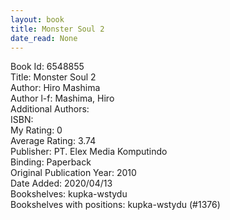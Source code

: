 ```yaml
---
layout: book
title: Monster Soul 2
date_read: None
---
```


Book Id: 6548855<br />
Title: Monster Soul 2<br />
Author: Hiro Mashima<br />
Author l-f: Mashima, Hiro<br />
Additional Authors: <br />
ISBN: <br />
My Rating: 0<br />
Average Rating: 3.74<br />
Publisher: PT. Elex Media Komputindo<br />
Binding: Paperback<br />
Original Publication Year: 2010<br />
Date Added: 2020/04/13<br />
Bookshelves: kupka-wstydu<br />
Bookshelves with positions: kupka-wstydu (#1376)<br />

